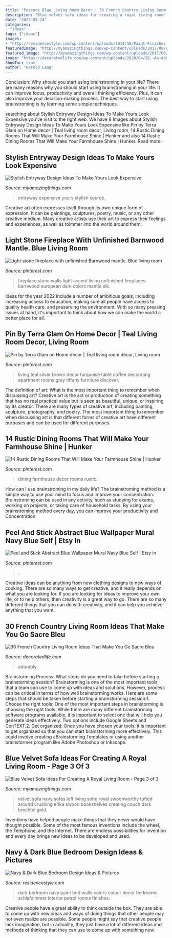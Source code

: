 ```yaml
---
title: "Peacock Blue Living Room Decor : 30 French Country Living Room Ideas That Make You Go Sacre Bleu"
description: "Blue velvet sofa ideas for creating a royal living room"
date: "2023-05-24"
categories:
- "ideas"
tags: ["ideas"]
images:
- "http://residencestyle.com/wp-content/uploads/2014/10/Paint-Finishes.jpg"
featuredImage: "http://myamazingthings.com/wp-content/uploads/2017/08/entryway-ideas-4.png"
featured_image: "http://myamazingthings.com/wp-content/uploads/2017/08/entryway-ideas-4.png"
image: "https://decoratedlife.com/wp-content/uploads/2020/04/28.-An-Adorably-Red-and-White-Living-Room.jpg"
ShowToc: true
author: "Harold Lang"
---
```



Conclusion: Why should you start using brainstroming in your life?
There are many reasons why you should start using brainstroming in your life. It can improve focus, productivity and overall thinking efficiency. Plus, it can also improve your decision-making process. The best way to start using brainstroming is by learning some simple techniques.

	

		
searching about Stylish Entryway Design Ideas To Make Yours Look Expensive you've visit to the right web. We have 8 Images about Stylish Entryway Design Ideas To Make Yours Look Expensive like Pin by Terra Glam on Home decor | Teal living room decor, Living room, 14 Rustic Dining Rooms That Will Make Your Farmhouse Shine | Hunker and also 14 Rustic Dining Rooms That Will Make Your Farmhouse Shine | Hunker. Read more:
		
    
## Stylish Entryway Design Ideas To Make Yours Look Expensive

<img loading=lazy src="http://myamazingthings.com/wp-content/uploads/2017/08/entryway-ideas-4.png" onerror="this.onerror=null;this.src='https://tse3.mm.bing.net/th?id=OIP.9mAPYq5ZExoAWqMFmKdn7wHaLG&amp;pid=15.1';" alt="Stylish Entryway Design Ideas To Make Yours Look Expensive">

_Source: myamazingthings.com_

>entryway expensive yours stylish source. 

	

Creative art often expresses itself through its own unique form of expression. It can be paintings, sculptures, poetry, music, or any other creative medium. Many creative artists use their art to express their feelings and experiences, as well as toimmer into the world around them.

    
## Light Stone Fireplace With Unfinished Barnwood Mantle. Blue Living Room

<img loading=lazy src="https://i.pinimg.com/736x/23/63/8a/23638a5bf86718cfdbce6fd509a75685.jpg" onerror="this.onerror=null;this.src='https://tse1.mm.bing.net/th?id=OIP.zt5rDrjQ_mjBe0aWm3CfAwHaJ3&amp;pid=15.1';" alt="Light stone fireplace with unfinished Barnwood mantle. Blue living room">

_Source: pinterest.com_

>fireplace stone walls light accent living unfinished fireplaces barnwood european dark colors mantle elk. 

	

Ideas for the year 2022 include a number of ambitious goals, including increasing access to education, making sure all people have access to quality health care, and preserving the environment. With so many pressing issues at hand, it's important to think about how we can make the world a better place for all.

    
## Pin By Terra Glam On Home Decor | Teal Living Room Decor, Living Room

<img loading=lazy src="https://i.pinimg.com/736x/a6/af/7d/a6af7d2bc63fcd8eb4ae5ae1eab0115a.jpg" onerror="this.onerror=null;this.src='https://tse3.mm.bing.net/th?id=OIP.jxLyGVLipSNL554ywlCYHQHaJ4&amp;pid=15.1';" alt="Pin by Terra Glam on Home decor | Teal living room decor, Living room">

_Source: pinterest.com_

>living teal silver brown decor turquoise table coffee decorating apartment rooms gray tiffany furniture discover. 

	

The definition of art: What is the most important thing to remember when discussing art?
Creative art is the act or production of creating something that has no real practical value but is seen as beautiful, unique, or inspiring by its creator. There are many types of creative art, including painting, sculpture, photography, and poetry. The most important thing to remember when discussing art is that different forms of creative art have different purposes and can be used for different purposes.

    
## 14 Rustic Dining Rooms That Will Make Your Farmhouse Shine | Hunker

<img loading=lazy src="https://i.pinimg.com/736x/ff/ca/38/ffca3800c7d13926b5b116892c405a1a.jpg" onerror="this.onerror=null;this.src='https://tse1.mm.bing.net/th?id=OIP.BRlwjqvj6rPDDMmWd-pukQHaLJ&amp;pid=15.1';" alt="14 Rustic Dining Rooms That Will Make Your Farmhouse Shine | Hunker">

_Source: pinterest.com_

>dining farmhouse decor rooms rustic. 

	

How can I use brainstroming in my daily life?
The brainstroming method is a simple way to use your mind to focus and improve your concentration. Brainstroming can be used in any activity, such as studying for exams, working on projects, or taking care of household tasks. By using your brainstroming method every day, you can improve your productivity and Concentration.

    
## Peel And Stick Abstract Blue Wallpaper Mural Navy Blue Self | Etsy In

<img loading=lazy src="https://i.pinimg.com/736x/7c/7d/32/7c7d327b117b972efb01e502654c37f2.jpg" onerror="this.onerror=null;this.src='https://tse3.mm.bing.net/th?id=OIP.NIZmw3eWiiQ6hNRNKxvMTwHaKQ&amp;pid=15.1';" alt="Peel and Stick Abstract Blue Wallpaper Mural Navy Blue Self | Etsy in">

_Source: pinterest.com_

>. 

	

Creative ideas can be anything from new clothing designs to new ways of cooking. There are so many ways to get creative, and it really depends on what you are looking for. If you are looking for ideas to improve your own life, or to help others, then creativity is a great way to go. There are so many different things that you can do with creativity, and it can help you achieve anything that you want.

    
## 30 French Country Living Room Ideas That Make You Go Sacre Bleu

<img loading=lazy src="https://decoratedlife.com/wp-content/uploads/2020/04/28.-An-Adorably-Red-and-White-Living-Room.jpg" onerror="this.onerror=null;this.src='https://tse3.mm.bing.net/th?id=OIP.b_ZLHDcgq5hbubPfhHllEQHaLH&amp;pid=15.1';" alt="30 French Country Living Room Ideas That Make You Go Sacre Bleu">

_Source: decoratedlife.com_

>adorably. 

	

Brainstorming Process: What steps do you need to take before starting a brainstorming session?
Brainstorming is one of the most important tools that a team can use to come up with ideas and solutions. However, process can be critical in terms of how well brainstorming works. Here are some steps that should be taken before starting a brainstorming session:1. Choose the right tools: One of the most important steps in brainstorming is choosing the right tools. While there are many different brainstorming software programs available, it is important to select one that will help you generate ideas effectively. Two options include Google Sheets and ConTEXT.2. Get organized: Once you have chosen your tools, it is important to get organized so that you can start brainstorming more effectively. This could involve creating aBrainstorming Templates or using another brainstormer program like Adobe Photoshop or Inkscape.
    
## Blue Velvet Sofa Ideas For Creating A Royal Living Room - Page 3 Of 3

<img loading=lazy src="http://myamazingthings.com/wp-content/uploads/2017/08/blue-velvet-sofa-11.jpg" onerror="this.onerror=null;this.src='https://tse2.mm.bing.net/th?id=OIP.71Cfm2qJmurgXcC9xQK-FwHaLH&amp;pid=15.1';" alt="Blue Velvet Sofa Ideas For Creating A Royal Living Room - Page 3 of 3">

_Source: myamazingthings.com_

>velvet sofa navy sofas loft living soho royal swoonworthy tufted around crushing erika swoon bookshelves creating couch dark brechtel gold. 

	

Inventions have helped people make things that they never would have thought possible. Some of the most famous inventions include the wheel, the Telephone, and the Internet. There are endless possibilities for invention and every day brings new ideas to be developed and used.

    
## Navy &amp; Dark Blue Bedroom Design Ideas &amp; Pictures

<img loading=lazy src="http://residencestyle.com/wp-content/uploads/2014/10/Paint-Finishes.jpg" onerror="this.onerror=null;this.src='https://tse3.mm.bing.net/th?id=OIP.M5VanJCGNVY78Bdi2I4lTQHaLH&amp;pid=15.1';" alt="Navy &amp; Dark Blue Bedroom Design Ideas &amp; Pictures">

_Source: residencestyle.com_

>dark bedroom navy paint bed walls colors colour decor bedrooms schlafzimmer interior petrol rooms finishes. 

	

Creative people have a great ability to think outside the box. They are able to come up with new ideas and ways of doing things that other people may not even realize are possible. Some people might say that creative people lack imagination, but in actuality, they just have a lot of different ideas and methods of thinking that they can use to come up with something new.

